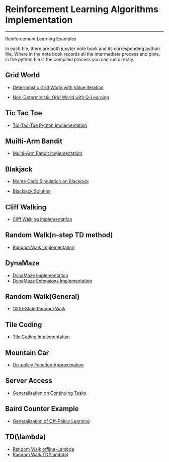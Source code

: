 # Reinforcement Learning Algorithms Implementation
---
Reinforcement Learning Examples

In each file, there are both jupyter note book and its corresponding python file. 
Where in the note book records all the intermediate process and plots, in the python file is the compiled process you can run directly.

## Grid World
- [Determnistic Grid World with Value Iteration](https://medium.com/@zhangyue9306/reinforcement-learning-implement-grid-world-from-scratch-c5963765ebff)

- [Non-Deterministic Grid World with Q-Learning](https://medium.com/@zhangyue9306/implement-grid-world-with-q-learning-51151747b455)


## Tic Tac Toe
- [Tic-Tac-Toe Python Implementation](https://medium.com/@zhangyue9306/reinforcement-learning-implement-tictactoe-189582bea542)


## Muilti-Arm Bandit
- [Muilti-Arm Bandit Implementation](https://medium.com/@zhangyue9306/reinforcement-learning-multi-arm-bandit-implementation-5399ef67b24b)

## Blakjack
- [Monte Carlo Simulation on Blackjack](https://medium.com/@zhangyue9306/monte-carlo-methods-estimate-blackjack-policy-fcc89df7f029)

- [Blackjack Solution](https://towardsdatascience.com/reinforcement-learning-solving-blackjack-5e31a7fb371f)

## Cliff Walking
- [Cliff Walking Implementation](https://towardsdatascience.com/reinforcement-learning-cliff-walking-implementation-e40ce98418d4)

## Random Walk(n-step TD method)
- [Random Walk Implementation](https://medium.com/@zhangyue9306/n-step-td-method-157d3875b9cb)

## DynaMaze
- [DynaMaze Implementation](https://towardsdatascience.com/reinforcement-learning-model-based-planning-methods-5e99cae0abb8)
- [DynaMaze Extensions Implementation](https://towardsdatascience.com/reinforcement-learning-model-based-planning-methods-extension-572dfee4cceb)

## Random Walk(General)
- [1000-State Random Walk](https://medium.com/@zhangyue9306/reinforcement-learning-generalisation-in-continuous-state-space-df943b04ebfa)

## Tile Coding
- [Tile Coding Implementation](https://towardsdatascience.com/reinforcement-learning-tile-coding-implementation-7974b600762b)

## Mountain Car
- [On-policy Function Approximation](https://towardsdatascience.com/reinforcement-learning-on-policy-function-approximation-2f47576f772d)

## Server Access
- [Generalisation on Continuing Tasks](https://towardsdatascience.com/reinforcement-learning-generalisation-on-continuing-tasks-ffb9a89d57d0)

## Baird Counter Example
- [Generalisation of Off-Policy Learning](https://towardsdatascience.com/reinforcement-learning-generalisation-of-off-policy-learning-61468b0bc138)

## TD(\lambda)
- [Random Walk offline-Lambda](https://towardsdatascience.com/reinforcement-learning-td-%CE%BB-introduction-686a5e4f4e60)
- [Random Walk TD(\lambda)](https://medium.com/@zhangyue9306/reinforcement-learning-td-%CE%BB-introduction-2-f0ea427cd395)

